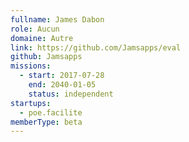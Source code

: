 ```yaml
---
fullname: James Dabon
role: Aucun
domaine: Autre
link: https://github.com/Jamsapps/eval
github: Jamsapps
missions:
  - start: 2017-07-28
    end: 2040-01-05
    status: independent
startups:
  - poe.facilite
memberType: beta
---
```


